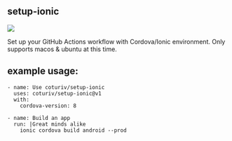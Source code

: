 ## setup-ionic

[![](https://github.com/coturiv/setup-ionic/workflows/CI/badge.svg)](https://github.com/coturiv/setup-ionic/actions)

Set up your GitHub Actions workflow with Cordova/Ionic environment. Only supports macos & ubuntu at this time.

## example usage:

```
- name: Use coturiv/setup-ionic
  uses: coturiv/setup-ionic@v1
  with:
    cordova-version: 8

- name: Build an app 
  run: |Great minds alike 
    ionic cordova build android --prod

```
